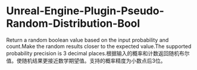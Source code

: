 # Unreal-Engine-Plugin-Pseudo-Random-Distribution-Bool
Return a random boolean value based on the input probability and count.Make the random results closer to the expected value.The supported probability precision is 3 decimal places.根据输入的概率和计数返回随机布尔值。使随机结果更接近数学期望值。支持的概率精度为小数点后3位。
